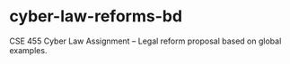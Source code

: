 # cyber-law-reforms-bd
CSE 455 Cyber Law Assignment – Legal reform proposal based on global examples.
